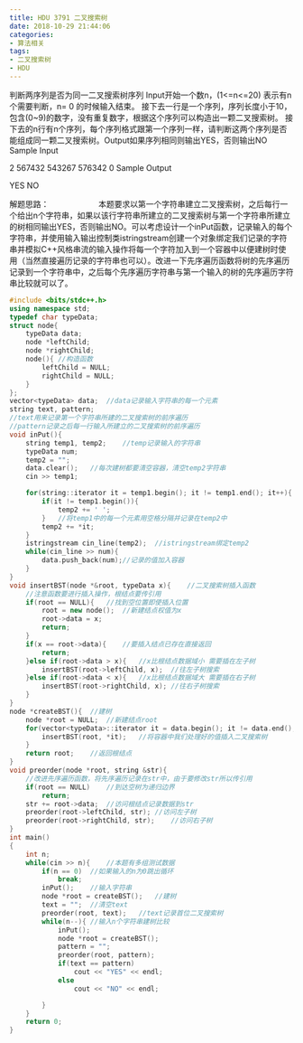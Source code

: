 ```yaml
---
title: HDU 3791 二叉搜索树
date: 2018-10-29 21:44:06
categories: 
- 算法相关
tags:
- 二叉搜索树
- HDU
---
```


判断两序列是否为同一二叉搜索树序列
Input开始一个数n，(1<=n<=20) 表示有n个需要判断，n= 0 的时候输入结束。 
接下去一行是一个序列，序列长度小于10，包含(0~9)的数字，没有重复数字，根据这个序列可以构造出一颗二叉搜索树。 
接下去的n行有n个序列，每个序列格式跟第一个序列一样，请判断这两个序列是否能组成同一颗二叉搜索树。Output如果序列相同则输出YES，否则输出NO 
Sample Input

2
567432
543267
576342
0
Sample Output

YES
NO

解题思路：　　　　
　　本题要求以第一个字符串建立二叉搜索树，之后每行一个给出n个字符串，如果以该行字符串所建立的二叉搜索树与第一个字符串所建立的树相同输出YES，否则输出NO。可以考虑设计一个inPut函数，记录输入的每个字符串，并使用输入输出控制类istringstream创建一个对象绑定我们记录的字符串并模拟C++风格串流的输入操作将每一个字符加入到一个容器中以便建树时使用（当然直接遍历记录的字符串也可以）。改进一下先序遍历函数将树的先序遍历记录到一个字符串中，之后每个先序遍历字符串与第一个输入的树的先序遍历字符串比较就可以了。

```c++
#include <bits/stdc++.h>
using namespace std;
typedef char typeData;
struct node{
    typeData data;
    node *leftChild;
    node *rightChild;
    node(){ //构造函数
        leftChild = NULL;
        rightChild = NULL;
    }
};
vector<typeData> data;  //data记录输入字符串的每一个元素
string text, pattern;   
//text用来记录第一个字符串所建的二叉搜索树的前序遍历
//pattern记录之后每一行输入所建立的二叉搜索树的前序遍历
void inPut(){
    string temp1, temp2;    //temp记录输入的字符串
    typeData num;
    temp2 = "";
    data.clear();   //每次建树都要清空容器，清空temp2字符串
    cin >> temp1;

    for(string::iterator it = temp1.begin(); it != temp1.end(); it++){
        if(it != temp1.begin()){
            temp2 += ' ';
        }   //将temp1中的每一个元素用空格分隔并记录在temp2中
        temp2 += *it;
    }
    istringstream cin_line(temp2);  //istringstream绑定temp2
    while(cin_line >> num){
        data.push_back(num);//记录的值加入容器
    }
}
void insertBST(node *&root, typeData x){    //二叉搜索树插入函数
    //注意函数要进行插入操作，根结点要传引用
    if(root == NULL){   //找到空位置即使插入位置
        root = new node();  //新建结点权值为x
        root->data = x;
        return;
    }
    if(x == root->data){    //要插入结点已存在直接返回
        return;
    }else if(root->data > x){   //x比根结点数据域小 需要插在左子树
        insertBST(root->leftChild, x);  //往左子树搜索
    }else if(root->data < x){   //x比根结点数据域大 需要插在右子树
        insertBST(root->rightChild, x); //往右子树搜索
    }
}
node *createBST(){  //建树
    node *root = NULL;  //新建结点root
    for(vector<typeData>::iterator it = data.begin(); it != data.end(); it++){
        insertBST(root, *it);   //将容器中我们处理好的值插入二叉搜索树
    }
    return root;    //返回根结点
}
void preorder(node *root, string &str){
    //改进先序遍历函数，将先序遍历记录在str中，由于要修改str所以传引用
    if(root == NULL)    //到达空树为递归边界
        return;
    str += root->data;  //访问根结点记录数据到str
    preorder(root->leftChild, str); //访问左子树
    preorder(root->rightChild, str);    //访问右子树
}
int main()
{
    int n;
    while(cin >> n){    //本题有多组测试数据
        if(n == 0)  //如果输入的n为0跳出循环
            break;
        inPut();    //输入字符串
        node *root = createBST();   //建树
        text = "";  //清空text
        preorder(root, text);   //text记录首位二叉搜索树
        while(n--){ //输入n个字符串建树比较
            inPut();
            node *root = createBST();
            pattern = "";
            preorder(root, pattern);
            if(text == pattern)
                cout << "YES" << endl;
            else
                cout << "NO" << endl;

        }
    }
    return 0;
}
```


